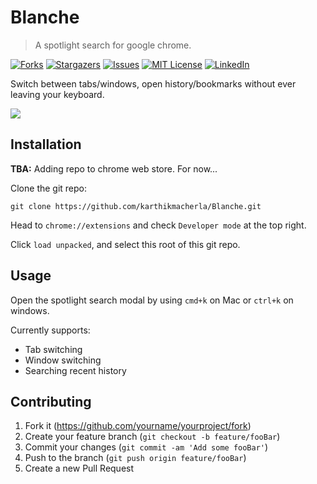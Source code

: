 # Blanche
> A spotlight search for google chrome.

[![Forks][forks-shield]][forks-url]
[![Stargazers][stars-shield]][stars-url]
[![Issues][issues-shield]][issues-url]
[![MIT License][license-shield]][license-url]
[![LinkedIn][linkedin-shield]][linkedin-url]


Switch between tabs/windows, open history/bookmarks without ever leaving your keyboard.

![](header.png)

## Installation
**TBA:** Adding repo to chrome web store. For now...

Clone the git repo:

```
git clone https://github.com/karthikmacherla/Blanche.git
```

Head to `chrome://extensions` and check `Developer mode` at the top right. 

Click `load unpacked`, and select this root of this git repo. 

## Usage
Open the spotlight search modal by using `cmd+k` on Mac or `ctrl+k` on windows. 

Currently supports:
- Tab switching
- Window switching
- Searching recent history

## Contributing

1. Fork it (<https://github.com/yourname/yourproject/fork>)
2. Create your feature branch (`git checkout -b feature/fooBar`)
3. Commit your changes (`git commit -am 'Add some fooBar'`)
4. Push to the branch (`git push origin feature/fooBar`)
5. Create a new Pull Request

<!-- Markdown link & img dfn's -->
[contributors-shield]: https://img.shields.io/github/contributors/othneildrew/Best-README-Template.svg?style=for-the-badge
[forks-shield]: https://img.shields.io/github/forks/karthikmacherla/Blanche?label=Forks&style=for-the-badge
[forks-url]: https://github.com/karthikmacherla/blanche/network/members
[stars-shield]: https://img.shields.io/github/stars/karthikmacherla/blanche?style=for-the-badge
[stars-url]: https://github.com/othneildrew/Best-README-Template/stargazers
[issues-shield]: https://img.shields.io/github/issues/karthikmacherla/blanche?style=for-the-badge
[issues-url]: https://github.com/karthikmacherla/blanche/issues
[license-shield]: https://img.shields.io/github/license/karthikmacherla/blanche?style=for-the-badge
[license-url]: https://github.com/karthikmacherla/blanche/blob/master/LICENSE.txt
[linkedin-shield]: https://img.shields.io/badge/-LinkedIn-black.svg?style=for-the-badge&logo=linkedin&colorB=555
[linkedin-url]: https://linkedin.com/in/karthikmacherla
[product-screenshot]: images/screenshot.png
